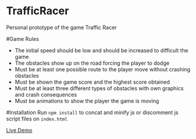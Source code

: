 # TrafficRacer
Personal prototype of the game Traffic Racer

#Game Rules
- The initial speed should be low and should be increased to difficult the game
- The obstacles show up on the road forcing the player to dodge
- Must be at least one possible route to the player move without crashing obstacles
- Must be shown the game score and the highest score obtained
- Must be at least three different types of obstacles with own graphics and crash consequences
- Must be animations to show the player the game is moving

#Installation
Run `npm install` to concat and minify js or discomment js script files on `index.html`

[Live Demo](http://brenovieira.github.io/TrafficRacer)
